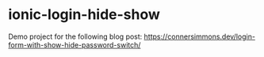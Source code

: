 # ionic-login-hide-show

Demo project for the following blog post:
https://connersimmons.dev/login-form-with-show-hide-password-switch/
